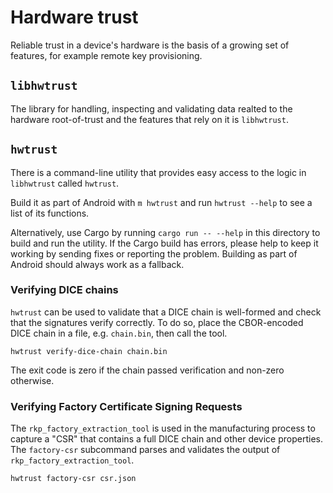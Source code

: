 # Hardware trust

Reliable trust in a device's hardware is the basis of a growing set of features,
for example remote key provisioning.

## `libhwtrust`

The library for handling, inspecting and validating data realted to the hardware
root-of-trust and the features that rely on it is `libhwtrust`.

## `hwtrust`

There is a command-line utility that provides easy access to the logic in
`libhwtrust` called `hwtrust`.

Build it as part of Android with `m hwtrust` and run `hwtrust --help` to see a
list of its functions.

Alternatively, use Cargo by running `cargo run -- --help` in this directory to
build and run the utility. If the Cargo build has errors, please help to keep it
working by sending fixes or reporting the problem. Building as part of Android
should always work as a fallback.

### Verifying DICE chains

`hwtrust` can be used to validate that a DICE chain is well-formed and check
that the signatures verify correctly. To do so, place the CBOR-encoded DICE
chain in a file, e.g. `chain.bin`, then call the tool.

```shell
hwtrust verify-dice-chain chain.bin
```

The exit code is zero if the chain passed verification and non-zero otherwise.

### Verifying Factory Certificate Signing Requests

The `rkp_factory_extraction_tool` is used in the manufacturing process to capture
a "CSR" that contains a full DICE chain and other device properties. The `factory-csr`
subcommand parses and validates the output of `rkp_factory_extraction_tool`.


```shell
hwtrust factory-csr csr.json
```